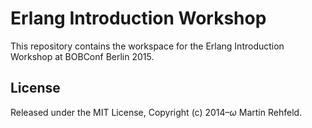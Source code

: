 # Erlang Introduction Workshop

This repository contains the workspace for the Erlang Introduction Workshop
at BOBConf Berlin 2015.

## License

Released under the MIT License, Copyright (c) 2014–<i>ω</i> Martin Rehfeld.
